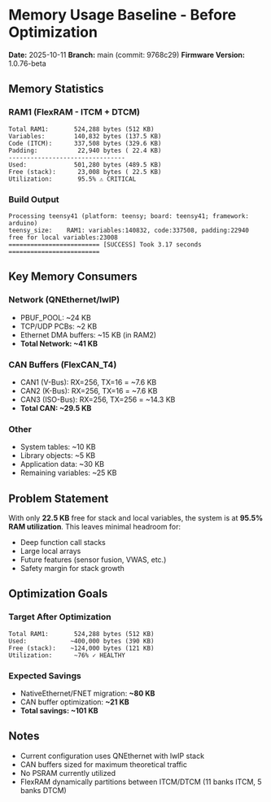 # Memory Usage Baseline - Before Optimization

**Date:** 2025-10-11
**Branch:** main (commit: 9768c29)
**Firmware Version:** 1.0.76-beta

## Memory Statistics

### RAM1 (FlexRAM - ITCM + DTCM)
```
Total RAM1:       524,288 bytes (512 KB)
Variables:        140,832 bytes (137.5 KB)
Code (ITCM):      337,508 bytes (329.6 KB)
Padding:           22,940 bytes ( 22.4 KB)
--------------------------------
Used:             501,280 bytes (489.5 KB)
Free (stack):      23,008 bytes ( 22.5 KB)
Utilization:       95.5% ⚠️ CRITICAL
```

### Build Output
```
Processing teensy41 (platform: teensy; board: teensy41; framework: arduino)
teensy_size:    RAM1: variables:140832, code:337508, padding:22940   free for local variables:23008
========================= [SUCCESS] Took 3.17 seconds =========================
```

## Key Memory Consumers

### Network (QNEthernet/lwIP)
- PBUF_POOL: ~24 KB
- TCP/UDP PCBs: ~2 KB
- Ethernet DMA buffers: ~15 KB (in RAM2)
- **Total Network: ~41 KB**

### CAN Buffers (FlexCAN_T4)
- CAN1 (V-Bus): RX=256, TX=16 = ~7.6 KB
- CAN2 (K-Bus): RX=256, TX=16 = ~7.6 KB
- CAN3 (ISO-Bus): RX=256, TX=256 = ~14.3 KB
- **Total CAN: ~29.5 KB**

### Other
- System tables: ~10 KB
- Library objects: ~5 KB
- Application data: ~30 KB
- Remaining variables: ~25 KB

## Problem Statement

With only **22.5 KB** free for stack and local variables, the system is at **95.5% RAM utilization**. This leaves minimal headroom for:
- Deep function call stacks
- Large local arrays
- Future features (sensor fusion, VWAS, etc.)
- Safety margin for stack growth

## Optimization Goals

### Target After Optimization
```
Total RAM1:       524,288 bytes (512 KB)
Used:            ~400,000 bytes (390 KB)
Free (stack):    ~124,000 bytes (121 KB)
Utilization:      ~76% ✓ HEALTHY
```

### Expected Savings
- NativeEthernet/FNET migration: **~80 KB**
- CAN buffer optimization: **~21 KB**
- **Total savings: ~101 KB**

## Notes

- Current configuration uses QNEthernet with lwIP stack
- CAN buffers sized for maximum theoretical traffic
- No PSRAM currently utilized
- FlexRAM dynamically partitions between ITCM/DTCM (11 banks ITCM, 5 banks DTCM)
